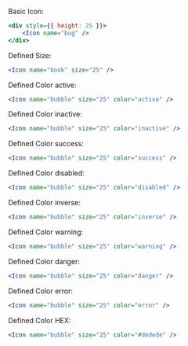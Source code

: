 Basic Icon:
```jsx
<div style={{ height: 25 }}>
    <Icon name="bug" />
</div>
```

Defined Size:
```jsx
<Icon name="book" size="25" />
```

Defined Color active:
```jsx
<Icon name="bubble" size="25" color="active" />
```

Defined Color inactive:
```jsx
<Icon name="bubble" size="25" color="inactive" />
```

Defined Color success:
```jsx
<Icon name="bubble" size="25" color="success" />
```

Defined Color disabled:
```jsx
<Icon name="bubble" size="25" color="disabled" />
```

Defined Color inverse:
```jsx
<Icon name="bubble" size="25" color="inverse" />
```

Defined Color warning:
```jsx
<Icon name="bubble" size="25" color="warning" />
```

Defined Color danger:
```jsx
<Icon name="bubble" size="25" color="danger" />
```

Defined Color error:
```jsx
<Icon name="bubble" size="25" color="error" />
```

Defined Color HEX:
```jsx
<Icon name="bubble" size="25" color="#dedede" />
```